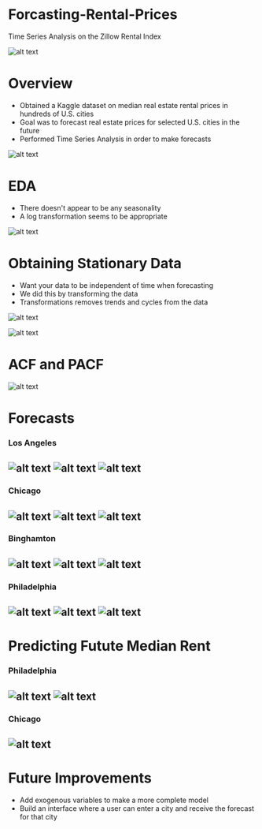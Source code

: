 # Forcasting-Rental-Prices
Time Series Analysis on the Zillow Rental Index

![alt text](https://github.com/AdamLiscia/Forcasting-Rental-Prices/blob/master/Photos/01-%20Zillow.png)

# Overview
- Obtained a Kaggle dataset on median real estate rental prices in hundreds of U.S. cities
- Goal was to forecast real estate prices for selected U.S. cities in the future
- Performed Time Series Analysis in order to make forecasts

![alt text](https://github.com/AdamLiscia/Forcasting-Rental-Prices/blob/master/Photos/02%20-%20For%20Rent.png)

# EDA
- There doesn't appear to be any seasonality
- A log transformation seems to be appropriate

![alt text](https://github.com/AdamLiscia/Forcasting-Rental-Prices/blob/master/Photos/03%20-%20EDA.png)

# Obtaining Stationary Data
- Want your data to be independent of time when forecasting
- We did this by transforming the data
- Transformations removes trends and cycles from the data


![alt text](https://github.com/AdamLiscia/Forcasting-Rental-Prices/blob/master/Photos/05%20-%20All%20The%20Transformations.png)


![alt text](https://github.com/AdamLiscia/Forcasting-Rental-Prices/blob/master/Photos/04%20-%20Dickey%20Fuller%20Results.png)

# ACF and PACF

![alt text](https://github.com/AdamLiscia/Forcasting-Rental-Prices/blob/master/Photos/06%20-%20PAC%20ACF.png)

# Forecasts

### Los Angeles
![alt text](https://github.com/AdamLiscia/Forcasting-Rental-Prices/blob/master/Photos/09%20-%20LA%20City.png)
![alt text](https://github.com/AdamLiscia/Forcasting-Rental-Prices/blob/master/Photos/07%20-%20LA%20Graph.png)
![alt text](https://github.com/AdamLiscia/Forcasting-Rental-Prices/blob/master/Photos/08%20-%20LA%20Results.png)
---
### Chicago
![alt text](https://github.com/AdamLiscia/Forcasting-Rental-Prices/blob/master/Photos/12%20-%20CHI%20City.png)
![alt text](https://github.com/AdamLiscia/Forcasting-Rental-Prices/blob/master/Photos/10%20-%20CHI%20Graph.png)
![alt text](https://github.com/AdamLiscia/Forcasting-Rental-Prices/blob/master/Photos/11%20-%20CHI%20Results.png)
---
### Binghamton
![alt text](https://github.com/AdamLiscia/Forcasting-Rental-Prices/blob/master/Photos/15%20-%20BING%20City.png)
![alt text](https://github.com/AdamLiscia/Forcasting-Rental-Prices/blob/master/Photos/13%20-%20BING%20Graph.png)
![alt text](https://github.com/AdamLiscia/Forcasting-Rental-Prices/blob/master/Photos/14%20-%20BING%20Results.png)
---
### Philadelphia
![alt text](https://github.com/AdamLiscia/Forcasting-Rental-Prices/blob/master/Photos/18%20-%20PHIL%20City.png)
![alt text](https://github.com/AdamLiscia/Forcasting-Rental-Prices/blob/master/Photos/16%20-%20PHIL%20Graph.png)
![alt text](https://github.com/AdamLiscia/Forcasting-Rental-Prices/blob/master/Photos/17%20-%20PHIL%20Results.png)
---
# Predicting Futute Median Rent

### Philadelphia
![alt text](https://github.com/AdamLiscia/Forcasting-Rental-Prices/blob/master/Photos/19%20-%20PHIL%20Future%20Graph.png)
![alt text](https://github.com/AdamLiscia/Forcasting-Rental-Prices/blob/master/Photos/20%20-%20PHIL%20Future%20Code.png)
---
### Chicago
![alt text](https://github.com/AdamLiscia/Forcasting-Rental-Prices/blob/master/Photos/21%20-%20CHI%20Future%20Graph.png)
---
# Future Improvements
- Add exogenous variables to make a more complete model
- Build an interface where a user can enter a city and receive the forecast for that city
